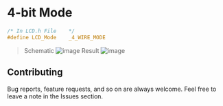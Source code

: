 # 4-bit Mode
```h
/* In LCD.h File	*/
#define LCD_Mode	_4_WIRE_MODE
```

> Schematic 
![image](https://drive.google.com/uc?export=download&id=1AQvOrDcYWSmRIPObSBBVheG-tfoCBMT4)
>Result 
![image](https://drive.google.com/uc?export=download&id=1nxlu3R3GB_qIXCBXkQIDPFg3xq0q5KxG)



## Contributing  
Bug reports, feature requests, and so on are always welcome. Feel free to leave a note in the Issues section.
